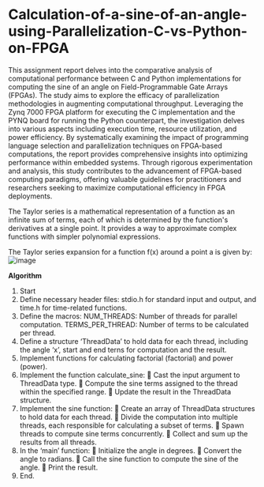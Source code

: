 # Calculation-of-a-sine-of-an-angle-using-Parallelization-C-vs-Python-on-FPGA

This assignment report delves into the comparative analysis of computational performance between C and Python implementations for computing the sine of an angle on Field-Programmable Gate Arrays (FPGAs). The study aims to explore the efficacy of parallelization methodologies in augmenting computational throughput. Leveraging the Zynq 7000 FPGA platform for executing the C implementation and the PYNQ board for running the Python counterpart, the investigation delves into various aspects including execution time, resource utilization, and power efficiency. By systematically examining the impact of programming language selection and parallelization techniques on FPGA-based computations, the report provides comprehensive insights into optimizing performance within embedded systems. Through rigorous experimentation and analysis, this study contributes to the advancement of FPGA-based computing paradigms, offering valuable guidelines for practitioners and researchers seeking to maximize computational efficiency in FPGA deployments.

The Taylor series is a mathematical representation of a function as an infinite sum of terms, each of which is determined by the function&#39;s derivatives at a single point. It provides a way to approximate complex functions with simpler polynomial expressions.

The Taylor series expansion for a function f(x) around a point a is given by:
![image](https://github.com/PoojaMulbagal/Calculation-of-a-sine-of-an-angle-using-Parallelization-C-vs-Python-on-FPGA/assets/139887877/3908f55a-62ed-4462-b6fe-d55a7e40d4f2)

**Algorithm**
1. Start
2. Define necessary header files: stdio.h for standard input and output, and time.h for time-related functions.
3. Define the macros: NUM_THREADS: Number of threads for parallel computation. TERMS_PER_THREAD: Number of terms to be calculated per thread.
4. Define a structure ‘ThreadData’ to hold data for each thread, including the angle ‘x’, start and end terns for computation and the result.
5. Implement functions for calculating factorial (factorial) and power (power).
6. Implement the function calculate_sine:
    Cast the input argument to ThreadData type.
    Compute the sine terms assigned to the thread within the specified range.
    Update the result in the ThreadData structure.
7. Implement the sine function:
    Create an array of ThreadData structures to hold data for each thread.
    Divide the computation into multiple threads, each responsible for calculating a subset of terms.
    Spawn threads to compute sine terms concurrently.
    Collect and sum up the results from all threads.
8. In the ‘main’ function:
    Initialize the angle in degrees.
    Convert the angle to radians.
    Call the sine function to compute the sine of the angle.
    Print the result.
9. End.

    
